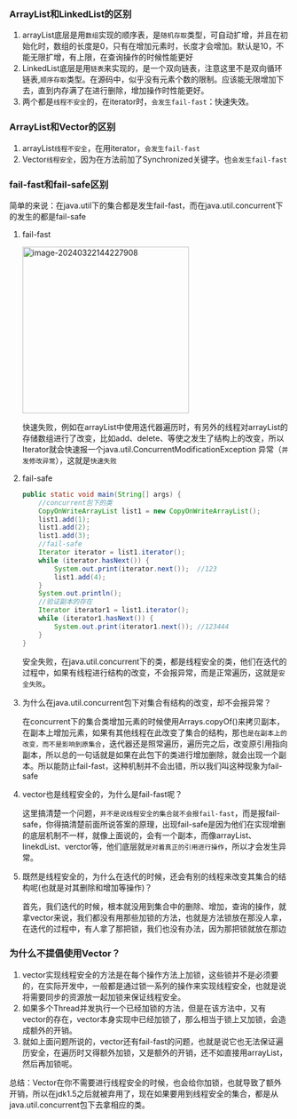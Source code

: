 ### ArrayList和LinkedList的区别

1. arrayList底层是用`数组`实现的顺序表，是`随机存取`类型，可自动扩增，并且在初始化时，数组的长度是0，只有在增加元素时，长度才会增加。默认是10，不能无限扩增，有上限，在查询操作的时候性能更好
2. LinkedList底层是用`链表`来实现的，是一个双向链表，注意这里不是双向循环链表,`顺序存取`类型。在源码中，似乎没有元素个数的限制。应该能无限增加下去，直到内存满了在进行删除，增加操作时性能更好。
3. 两个都是`线程不安全`的，在iterator时，`会发生fail-fast`：快速失效。

### ArrayList和Vector的区别

1. arrayList`线程不安全`，在用iterator，`会发生fail-fast`
2. Vector`线程安全`，因为在方法前加了Synchronized关键字。也`会发生fail-fast`

### fail-fast和fail-safe区别

简单的来说：在java.util下的集合都是发生fail-fast，而在java.util.concurrent下的发生的都是fail-safe  

1. fail-fast

   <img src="https://img2023.cnblogs.com/blog/3406637/202403/3406637-20240322144218336-1825013376.png" alt="image-20240322144227908" width="300" />

   快速失败，例如在arrayList中使用迭代器遍历时，有另外的线程对arrayList的存储数组进行了改变，比如add、delete、等使之发生了结构上的改变，所以Iterator就会快速报一个java.util.ConcurrentModificationException 异常（`并发修改异常`），这就是`快速失败  `

2. fail-safe

   ```java
   public static void main(String[] args) {
       //concurrent包下的类
       CopyOnWriteArrayList list1 = new CopyOnWriteArrayList();
       list1.add(1);
       list1.add(2);
       list1.add(3);
       //fail-safe
       Iterator iterator = list1.iterator();
       while (iterator.hasNext()) {
           System.out.print(iterator.next());  //123
           list1.add(4);
       }
       System.out.println();
       //验证副本的存在
       Iterator iterator1 = list1.iterator();
       while (iterator1.hasNext()) {
           System.out.print(iterator1.next()); //123444
       }
   }
   ```

   安全失败，在java.util.concurrent下的类，都是线程安全的类，他们在迭代的过程中，如果有线程进行结构的改变，不会报异常，而是正常遍历，这就是`安全失败`。  

3. 为什么在java.util.concurrent包下对集合有结构的改变，却不会报异常？

   在concurrent下的集合类增加元素的时候使用Arrays.copyOf()来拷贝副本，在副本上增加元素，如果有其他线程在此改变了集合的结构，那也`是在副本上的改变，而不是影响到原集合`，迭代器还是照常遍历，遍历完之后，改变原引用指向副本，所以总的一句话就是如果在此包下的类进行增加删除，就会出现一个副本。所以能防止fail-fast，这种机制并不会出错，所以我们叫这种现象为fail-safe

4. vector也是线程安全的，为什么是fail-fast呢？

   这里搞清楚一个问题，`并不是说线程安全的集合就不会报fail-fast`，而是报fail-safe，你得搞清楚前面所说答案的原理，出现fail-safe是因为他们在实现增删的底层机制不一样，就像上面说的，会有一个副本，而像arrayList、linekdList、verctor等，他们底层就`是对着真正的引用进行操作`，所以才会发生异常。

5. 既然是线程安全的，为什么在迭代的时候，还会有别的线程来改变其集合的结构呢(也就是对其删除和增加等操作)？

   首先，我们迭代的时候，根本就没用到集合中的删除、增加，查询的操作，就拿vector来说，我们都没有用那些加锁的方法，也就是方法锁放在那没人拿，在迭代的过程中，有人拿了那把锁，我们也没有办法，因为那把锁就放在那边

### 为什么不提倡使用Vector？

1. vector实现线程安全的方法是在每个操作方法上加锁，这些锁并不是必须要的，在实际开发中，一般都是通过锁一系列的操作来实现线程安全，也就是说将需要同步的资源放一起加锁来保证线程安全。
2. 如果多个Thread并发执行一个已经加锁的方法，但是在该方法中，又有vector的存在，vector本身实现中已经加锁了，那么相当于锁上又加锁，会造成额外的开销。
3. 就如上面问题所说的，vector还有fail-fast的问题，也就是说它也无法保证遍历安全，在遍历时又得额外加锁，又是额外的开销，还不如直接用arrayList，然后再加锁呢。

总结：Vector在你不需要进行线程安全的时候，也会给你加锁，也就导致了额外开销，所以在jdk1.5之后就被弃用了，现在如果要用到线程安全的集合，都是从java.util.concurrent包下去拿相应的类。
